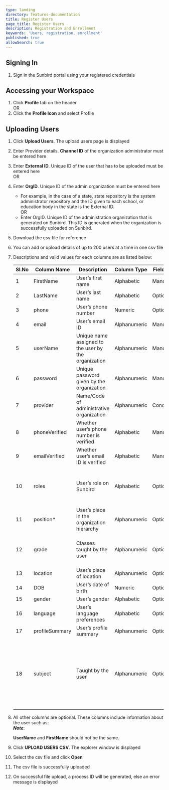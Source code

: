 ```yaml
---
type: landing
directory: features-documentation
title: Register Users
page_title: Register Users
description: Registration and Enrollment
keywords: 'Users, registration, enrollment'
published: true
allowSearch: true
---
```

## Signing In

1. Sign in the Sunbird portal using your registered credentials

## Accessing your Workspace

1. Click **Profile** tab on the header <br /> OR
2. Click the **Profile Icon** and select Profile

## Uploading Users

1. Click **Upload Users**. The upload users page is displayed 
2. Enter Provider details. **Channel ID** of the organization administrator must be entered here
3. Enter **External ID**. Unique ID of the user that has to be uploaded must be entered here <br /> OR
4. Enter **OrgID**. Unique ID of the admin organization must be entered here
    
     - For example, in the case of a state, state repository is the system administrator repository and the ID given to each school, or education body in the state is the External ID. <br /> OR
      - Enter OrgID. Unique ID of the administration organization that is generated on Sunbird. This ID is generated when the organization is successfully uploaded on Sunbird.

4. Download the csv file for reference
5. You can add or upload details of up to 200 users at a time in one csv file
6. Descriptions and valid values for each columns are as listed below:

   Sl.No |Column Name  |Description  |Column Type  |Field Type |Valid Values
   ------|-------------|-------------|-------------|-----------|-------------
   1 |FirstName  |User’s first name  |Alphabetic |Mandatory  |
   2 |LastName |User’s last name |Alphabetic |Optional |
   3 |phone  |User’s phone number  |Numeric  |Optional |
   4 |email  |User’s email ID  |Alphanumeric |Mandatory  |Standard email ID format
   5 |userName |Unique name assigned to the user by the organization |Alphanumeric |Mandatory  |
   6 |password |Unique password given by the organization  |Alphanumeric |Mandatory  |
   7 |provider |Name/Code of administrative organization |Alphanumeric |Conditional  |
   8 |phoneVerified  |Whether user’s phone number is verified  |Alphabetic |Mandatory  |TRUE
   9 |emailVerified  |Whether user’s email ID is verified  |Alphabetic |Mandatory  |TRUE
   10  |roles  |User’s role on Sunbird |Alphabetic |Optional |CONTENT_CREATOR, CONTENT_REVIEWER, FLAG_REVIEWER, COURSE_MENTOR, ORG_ADMIN, SYSTEM_ADMINISTRATION
   11  |position*  |User’s place in the organization hierarchy |Alphanumeric |Optional |THIS FIELD IS NO LONGER IN USE
   12  |grade  |Classes taught by the user |Alphanumeric |Optional |Class 1, Class 2, Class 3, Class 4, Class 5, Class 6, Class 7, Class 8, Class 9, Class 10, Kindergarten, Other
   13  |location |User’s place of location |Alphanumeric |Optional |
   14  |DOB  |User’s date of birth |Numeric  |Optional |YYYY-MM-DD
   15  |gender |User’s gender  |Alphabetic |Optional |Male, Female, Transgender
   16  |language |User’s language preferences  |Alphabetic |Optional |English, Gujarati, Hindi, Kannada, Marathi, Punjabi, Tamil, Telugu
   17  |profileSummary |User’s profile summary |Alphanumeric |Optional |
   18  |subject  |Taught by the user |Alphanumeric |Optional |Assamese, Bengali, English, Hindi, Kannada, Malayalam, Oriya, Punjabi, Tamil, Telugu, Urdu, Biology, Chemistry, Physics, Mathematics, Environmental Studies, Geography, History, Political Science, Economics, Sanskrit, Gujarati, Marathi, Nepali

7. All other columns are optional. These columns include information about the user such as: <br /> ***Note***: 

   **UserName** and **FirstName** should not be the same.

8. Click **UPLOAD USERS CSV**. The explorer window is displayed
9. Select the csv file and click **Open**
10. The csv file is successfully uploaded
11. On successful file upload, a process ID will be generated, else an error message is displayed
